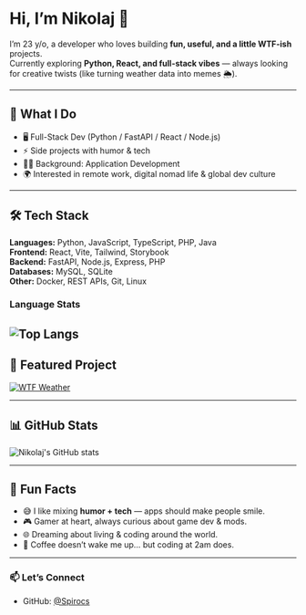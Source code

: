 # Hi, I’m Nikolaj 👋

I’m 23 y/o, a developer who loves building **fun, useful, and a little WTF-ish** projects.  
Currently exploring **Python, React, and full-stack vibes** — always looking for creative twists (like turning weather data into memes 🌦️).

---

## 🚀 What I Do
- 🖥️ Full-Stack Dev (Python / FastAPI / React / Node.js)
- ⚡ Side projects with humor & tech
- 🧑‍🎓 Background: Application Development
- 🌍 Interested in remote work, digital nomad life & global dev culture

---

## 🛠️ Tech Stack
**Languages:** Python, JavaScript, TypeScript, PHP, Java  
**Frontend:** React, Vite, Tailwind, Storybook  
**Backend:** FastAPI, Node.js, Express, PHP  
**Databases:** MySQL, SQLite  
**Other:** Docker, REST APIs, Git, Linux

### Language Stats
![Top Langs](https://github-readme-stats.vercel.app/api/top-langs/?username=Spirocs&layout=compact&langs_count=8&hide_border=1&theme=tokyonight)
---

## 🌟 Featured Project
[![WTF Weather](https://github-readme-stats.vercel.app/api/pin/?username=Spirocs&repo=cool-weather&theme=tokyonight)](https://github.com/Spirocs/cool-weather)

---

## 📊 GitHub Stats
![Nikolaj's GitHub stats](https://github-readme-stats.vercel.app/api?username=Spirocs&show_icons=true&theme=tokyonight)

---

## 🎯 Fun Facts
- 😅 I like mixing **humor + tech** — apps should make people smile.
- 🎮 Gamer at heart, always curious about game dev & mods.
- 🌐 Dreaming about living & coding around the world.
- 🧃 Coffee doesn’t wake me up… but coding at 2am does.

---

### 📫 Let’s Connect
- GitHub: [@Spirocs](https://github.com/Spirocs)  
